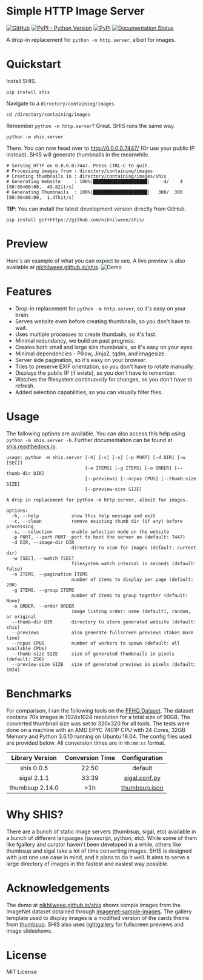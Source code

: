 # Simple HTTP Image Server
[![GitHub](https://img.shields.io/github/license/nikhilweee/shis)](https://github.com/nikhilweee/shis/blob/main/LICENSE.md)
[![PyPI - Python Version](https://img.shields.io/pypi/pyversions/shis)](https://pypi.org/project/shis/)
[![PyPI](https://img.shields.io/pypi/v/shis)](https://pypi.org/project/shis/)
[![Documentation Status](https://readthedocs.org/projects/shis/badge/?version=stable)](https://shis.readthedocs.io)

A drop-in replacement for `python -m http.server`, albeit for images.


# Quickstart
Install SHIS.
```
pip install shis
```
Navigate to a `directory/containing/images`.
```
cd /directory/containing/images
```
Remember `python -m http.server`? Great. SHIS runs the same way.
```
python -m shis.server
```
There. You can now head over to http://0.0.0.0:7447/ (Or use your public IP instead). SHIS will generate thumbnails in the meanwhile.
```
# Serving HTTP on 0.0.0.0:7447. Press CTRL-C to quit.
# Processing images from : directory/containing/images
# Creating thumbnails in : directory/containing/images/shis
# Generating Website     : 100%|████████████████████|     4/    4 [00:00<00:00,  49.82it/s]
# Generating Thumbnails  : 100%|████████████████████|   300/  300 [00:00<00:00,  1.47kit/s]
```
**TIP**: You can install the latest development version directly from GitHub.
```
pip install git+https://github.com/nikhilweee/shis/
```


# Preview
<!--
    # shutil.copy(in_file, full_file) instead of os.symlink(full_dest, full_file)
    python -m shis.server -d sample-images --thumb-dir demo -s -n 100
    # find demo -type f -name "*.html" -exec sed -i "s/\"\//\"\/shis\//g" {} \;
    git subtree push --prefix demo/ origin gh-pages
-->
Here's an example of what you can expect to see. A live preview is also available at
[nikhilweee.github.io/shis](https://nikhilweee.github.io/shis).
![Demo](https://raw.githubusercontent.com/nikhilweee/shis/main/static/demo.png)


# Features
* Drop-in replacement for `python -m http.server`, so it's easy on your brain.
* Serves website even before creating thumbnails, so you don't have to wait.
* Uses multiple processes to create thumbails, so it's fast.
* Minimal redundancy, we build on past progress.
* Creates both small and large size thumbnails, so it's easy on your eyes.
* Minimal dependencies - Pillow, Jinja2, tqdm, and imagesize.
* Server side pagination, so it's easy on your browser.
* Tries to preserve EXIF orientation, so you don't have to rotate manually.
* Displays the public IP (if exists), so you don't have to remember.
* Watches the filesystem continuously for changes, so you don't have to refresh.
* Added selection capabilities, so you can visually filter files.


# Usage
The following options are available. You can also access this help using `python -m shis.server -h`. Further documentation can be found at [shis.readthedocs.io](https://shis.readthedocs.io).
```
usage: python -m shis.server [-h] [-c] [-s] [-p PORT] [-d DIR] [-w [SEC]]
                             [-n ITEMS] [-g ITEMS] [-o ORDER] [--thumb-dir DIR]
                             [--previews] [--ncpus CPUS] [--thumb-size SIZE]
                             [--preview-size SIZE]

A drop in replacement for python -m http.server, albeit for images.

options:
  -h, --help            show this help message and exit
  -c, --clean           remove existing thumb dir (if any) before processing
  -s, --selection       enable selection mode on the website
  -p PORT, --port PORT  port to host the server on (default: 7447)
  -d DIR, --image-dir DIR
                        directory to scan for images (default: current dir)
  -w [SEC], --watch [SEC]
                        filesystem watch interval in seconds (default: False)
  -n ITEMS, --pagination ITEMS
                        number of items to display per page (default: 200)
  -g ITEMS, --group ITEMS
                        number of items to group together (default: None)
  -o ORDER, --order ORDER
                        image listing order: name (default), random, or original
  --thumb-dir DIR       directory to store generated website (default: shis)
  --previews            also generate fullscreen previews (takes more time)
  --ncpus CPUS          number of workers to spawn (default: all available CPUs)
  --thumb-size SIZE     size of generated thumbnails in pixels (default: 256)
  --preview-size SIZE   size of generated previews in pixels (default: 1024)
```


# Benchmarks
For comparison, I ran the following tools on the [FFHQ Dataset](https://github.com/NVlabs/ffhq-dataset). The dataset contains 70k images in 1024x1024 resolution for a total size of 90GB. The converted thumbnail size was set to 320x320 for all tools. The tests were done on a machine with an AMD EPYC 7401P CPU with 24 Cores, 32GB Memory and Python 3.6.10 running on Ubuntu 18.04. The config files used are provided below. All conversion times are in `hh:mm:ss` format.

| Library Version | Conversion Time |             Configuration             |
|:---------------:|:---------------:|:-------------------------------------:|
|    shis 0.0.5   |      22:50      |                default                |
|   sigal 2.1.1   |      33:39      | [sigal.conf.py](static/sigal.conf.py) |
| thumbsup 2.14.0 |       >1h       | [thumbsup.json](static/thumbsup.json) |


# Why SHIS?
There are a bunch of static image servers (thumbsup, sigal, etc) available in a bunch of different languages (javascript, python, etc). While some of them like fgallery and curator haven't been developed in a while, others like thumbsup and sigal take a lot of time converting images. SHIS is designed with just one use case in mind, and it plans to do it well. It aims to serve a large directory of images in the fastest and easiest way possible.


# Acknowledgements
The demo at [nikhilweee.github.io/shis](https://nikhilweee.github.io/shis) shows sample images from the ImageNet dataset obtained through [imagenet-sample-images](https://github.com/EliSchwartz/imagenet-sample-images). The gallery template used to display images is a modified version of the cards theme from [thumbsup](https://github.com/thumbsup/theme-cards). SHIS also uses [lightgallery](https://github.com/sachinchoolur/lightGallery) for fullscreen previews and image slideshows.


# License
MIT License